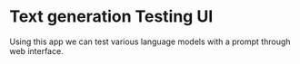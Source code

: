 # Text generation Testing UI

Using this app we can test various language models with a prompt through web interface.
